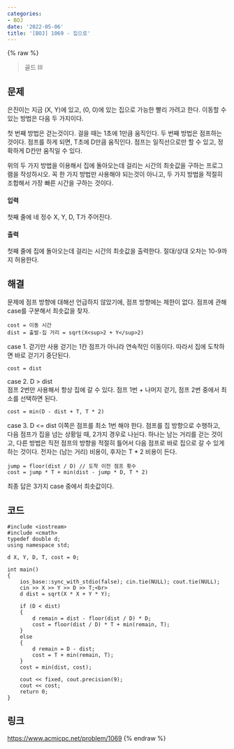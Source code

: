 ```yaml
---
categories:
- BOJ
date: '2022-05-06'
title: '[BOJ] 1069 - 집으로'
---
```


{% raw %}
> 골드 III<br>

## 문제
은진이는 지금 (X, Y)에 있고, (0, 0)에 있는 집으로 가능한 빨리 가려고 한다. 이동할 수 있는 방법은 다음 두 가지이다.

첫 번째 방법은 걷는것이다. 걸을 때는 1초에 1만큼 움직인다. 두 번째 방법은 점프하는 것이다. 점프를 하게 되면, T초에 D만큼 움직인다. 점프는 일직선으로만 할 수 있고, 정확하게 D칸만 움직일 수 있다.

위의 두 가지 방법을 이용해서 집에 돌아오는데 걸리는 시간의 최솟값을 구하는 프로그램을 작성하시오. 꼭 한 가지 방법만 사용해야 되는것이 아니고, 두 가지 방법을 적절히 조합해서 가장 빠른 시간을 구하는 것이다.

#### 입력
첫째 줄에 네 정수 X, Y, D, T가 주어진다.

#### 출력
첫째 줄에 집에 돌아오는데 걸리는 시간의 최솟값을 출력한다. 절대/상대 오차는 10-9까지 허용한다.

## 해결
문제에 점프 방향에 대해선 언급하지 않았기에, 점프 방향에는 제한이 없다. 점프에 관해 case를 구분해서 최솟값을 찾자.
```
cost = 이동 시간
dist = 출발-집 거리 = sqrt(X<sup>2 + Y</sup>2)
```

case 1. 걷기만 사용
걷기는 1칸 점프가 아니라 연속적인 이동이다. 따라서 집에 도착하면 바로 걷기기 중단된다.
```
cost = dist
```

case 2. D > dist<br>
점프 2번만 사용해서 항상 집에 갈 수 있다. 점프 1번 + 나머지 걷기, 점프 2번 중에서 최소를 선택하면 된다.
```
cost = min(D - dist + T, T * 2)
```

case 3. D <= dist
이쪽은 점프를 최소 1번 해야 한다. 점프를 집 방향으로 수행하고, 다음 점프가 집을 넘는 상황일 때, 2가지 경우로 나뉜다. 하나는 남는 거리를 걷는 것이고, 다른 방법은 직전 점프의 방향을 적절히 틀어서 다음 점프로 바로 집으로 갈 수 있게 하는 것이다. 전자는 (남는 거리) 비용이, 후자는 T * 2 비용이 든다.
```
jump = floor(dist / D) // 도착 이전 점프 횟수
cost = jump * T + min(dist - jump * D, T * 2)
```

최종 답은 3가지 case 중에서 최솟값이다.

## 코드
```
#include <iostream>
#include <cmath>
typedef double d;
using namespace std;

d X, Y, D, T, cost = 0;

int main()
{
	ios_base::sync_with_stdio(false); cin.tie(NULL); cout.tie(NULL);
	cin >> X >> Y >> D >> T;<br>
	d dist = sqrt(X * X + Y * Y);

	if (D < dist)
	{
		d remain = dist - floor(dist / D) * D;
		cost = floor(dist / D) * T + min(remain, T);
	}
	else
	{
		d remain = D - dist;
		cost = T + min(remain, T);
	}
	cost = min(dist, cost);

	cout << fixed, cout.precision(9);
	cout << cost;
	return 0;
}
```

## 링크
https://www.acmicpc.net/problem/1069
{% endraw %}